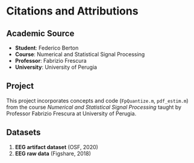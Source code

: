 # Citations and Attributions

## Academic Source
- **Student**: Federico Berton
- **Course**: Numerical and Statistical Signal Processing
- **Professor**: Fabrizio Frescura
- **University**: University of Perugia

## Project
This project incorporates concepts and code (`FpQuantize.m`, `pdf_estim.m`) from the course *Numerical and Statistical Signal Processing* taught by Professor Fabrizio Frescura at University of Perugia.

## Datasets
1. **EEG artifact dataset** (OSF, 2020)
2. **EEG raw data** (Figshare, 2018)